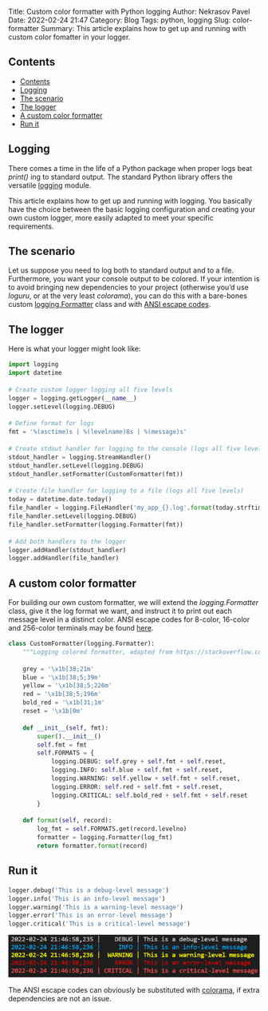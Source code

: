 Title: Custom color formatter with Python logging
Author: Nekrasov Pavel
Date: 2022-02-24 21:47
Category: Blog
Tags: python, logging
Slug: color-formatter
Summary: This article explains how to get up and running with custom color fomatter in your logger.

## Contents

- [Contents](#contents)
- [Logging](#logging)
- [The scenario](#the-scenario)
- [The logger](#the-logger)
- [A custom color formatter](#a-custom-color-formatter)
- [Run it](#run-it)

## Logging

There comes a time in the life of a Python package when proper logs beat *print()* ing to standard output. The standard Python library offers the versatile [logging](https://docs.python.org/3/library/logging.html) module.

This article explains how to get up and running with logging. You basically have the choice between the basic logging configuration and creating your own custom logger, more easily adapted to meet your specific requirements.

## The scenario

Let us suppose you need to log both to standard output and to a file. Furthermore, you want your console output to be colored. If your intention is to avoid bringing new dependencies to your project (otherwise you’d use *loguru*, or at the very least *colorama*), you can do this with a bare-bones custom [logging.Formatter](https://docs.python.org/3/library/logging.html#logging.Formatter) class and with [ANSI escape codes](https://www.lihaoyi.com/post/BuildyourownCommandLinewithANSIescapecodes.html).

## The logger

Here is what your logger might look like:

```python
import logging
import datetime

# Create custom logger logging all five levels
logger = logging.getLogger(__name__)
logger.setLevel(logging.DEBUG)

# Define format for logs
fmt = '%(asctime)s | %(levelname)8s | %(message)s'

# Create stdout handler for logging to the console (logs all five levels)
stdout_handler = logging.StreamHandler()
stdout_handler.setLevel(logging.DEBUG)
stdout_handler.setFormatter(CustomFormatter(fmt))

# Create file handler for logging to a file (logs all five levels)
today = datetime.date.today()
file_handler = logging.FileHandler('my_app_{}.log'.format(today.strftime('%Y_%m_%d')))
file_handler.setLevel(logging.DEBUG)
file_handler.setFormatter(logging.Formatter(fmt))

# Add both handlers to the logger
logger.addHandler(stdout_handler)
logger.addHandler(file_handler)
```

## A custom color formatter

For building our own custom formatter, we will extend the *logging.Formatter* class, give it the log format we want, and instruct it to print out each message level in a distinct color. ANSI escape codes for 8-color, 16-color and 256-color terminals may be found [here](https://www.lihaoyi.com/post/BuildyourownCommandLinewithANSIescapecodes.html).

```python
class CustomFormatter(logging.Formatter):
    """Logging colored formatter, adapted from https://stackoverflow.com/a/56944256/3638629"""

    grey = '\x1b[38;21m'
    blue = '\x1b[38;5;39m'
    yellow = '\x1b[38;5;226m'
    red = '\x1b[38;5;196m'
    bold_red = '\x1b[31;1m'
    reset = '\x1b[0m'

    def __init__(self, fmt):
        super().__init__()
        self.fmt = fmt
        self.FORMATS = {
            logging.DEBUG: self.grey + self.fmt + self.reset,
            logging.INFO: self.blue + self.fmt + self.reset,
            logging.WARNING: self.yellow + self.fmt + self.reset,
            logging.ERROR: self.red + self.fmt + self.reset,
            logging.CRITICAL: self.bold_red + self.fmt + self.reset
        }

    def format(self, record):
        log_fmt = self.FORMATS.get(record.levelno)
        formatter = logging.Formatter(log_fmt)
        return formatter.format(record)
```

## Run it

```python
logger.debug('This is a debug-level message')
logger.info('This is an info-level message')
logger.warning('This is a warning-level message')
logger.error('This is an error-level message')
logger.critical('This is a critical-level message')
```

![python-logging](images/python-logging.png)

The ANSI escape codes can obviously be substituted with [colorama](https://pypi.org/project/colorama/), if extra dependencies are not an issue.
